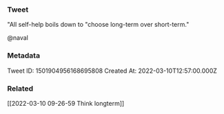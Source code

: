 ### Tweet
"All self-help boils down to "choose long-term over short-term." 

@naval

### Metadata
Tweet ID: 1501904956168695808
Created At: 2022-03-10T12:57:00.000Z

### Related
[[2022-03-10 09-26-59 Think longterm]]

